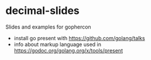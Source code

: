 # decimal-slides
Slides and examples for gophercon
- install go present with https://github.com/golang/talks
- info about markup language used in https://godoc.org/golang.org/x/tools/present
